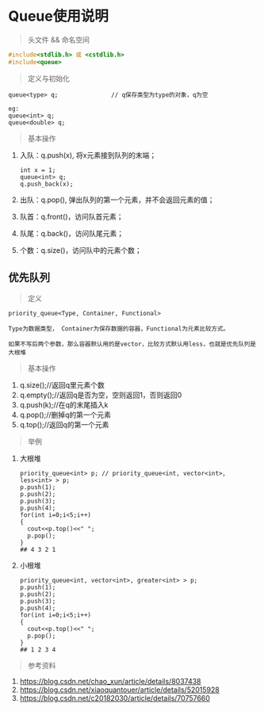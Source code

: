 # Queue使用说明

> 头文件 && 命名空间

```c
#include<stdlib.h> 或 <cstdlib.h>
#include<queue>
```

> 定义与初始化

```
queue<type> q;               // q保存类型为type的对象，q为空
```

```
eg:
queue<int> q;               
queue<double> q;               
```

> 基本操作

1. 入队：q.push(x), 将x元素接到队列的末端；

   ``` 
   int x = 1; 
   queue<int> q;
   q.push_back(x);
   ```

2. 出队：q.pop(), 弹出队列的第一个元素，并不会返回元素的值；

3. 队首：q.front()，访问队首元素；

4. 队尾：q.back()，访问队尾元素；

5. 个数：q.size()，访问队中的元素个数；

   

## 优先队列

> 定义

```
priority_queue<Type, Container, Functional>

Type为数据类型， Container为保存数据的容器，Functional为元素比较方式。

如果不写后两个参数，那么容器默认用的是vector，比较方式默认用less，也就是优先队列是大根堆
```

> 基本操作

1. q.size();//返回q里元素个数
2. q.empty();//返回q是否为空，空则返回1，否则返回0
3. q.push(k);//在q的末尾插入k
4. q.pop();//删掉q的第一个元素
5. q.top();//返回q的第一个元素

> 举例
1. 大根堆

   ```
   priority_queue<int> p; // priority_queue<int, vector<int>, less<int> > p;
   p.push(1);
   p.push(2);
   p.push(3);
   p.push(4);
   for(int i=0;i<5;i++)
   {
     cout<<p.top()<<" ";
     p.pop();
   }
   ## 4 3 2 1
   ```

2. 小根堆

   ```
   priority_queue<int, vector<int>, greater<int> > p;
   p.push(1);
   p.push(2);
   p.push(3);
   p.push(4);
   for(int i=0;i<5;i++)
   {
     cout<<p.top()<<" ";
     p.pop();
   }
   ## 1 2 3 4
   ```


> 参考资料

1. https://blog.csdn.net/chao_xun/article/details/8037438
2. https://blog.csdn.net/xiaoquantouer/article/details/52015928 
3. https://blog.csdn.net/c20182030/article/details/70757660